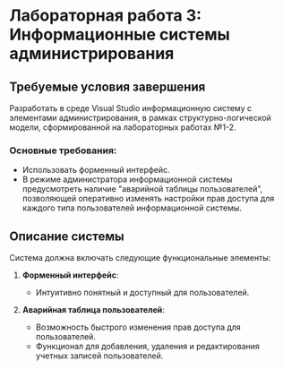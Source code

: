 # Лабораторная работа 3: Информационные системы администрирования

## Требуемые условия завершения

Разработать в среде Visual Studio информационную систему с элементами администрирования, в рамках структурно-логической модели, сформированной на лабораторных работах №1-2. 

### Основные требования:

- Использовать форменный интерфейс.
- В режиме администратора информационной системы предусмотреть наличие "аварийной таблицы пользователей", позволяющей оперативно изменять настройки прав доступа для каждого типа пользователей информационной системы.

## Описание системы

Система должна включать следующие функциональные элементы:

1. **Форменный интерфейс**: 
   - Интуитивно понятный и доступный для пользователей.
  
2. **Аварийная таблица пользователей**:
   - Возможность быстрого изменения прав доступа для пользователей.
   - Функционал для добавления, удаления и редактирования учетных записей пользователей.

